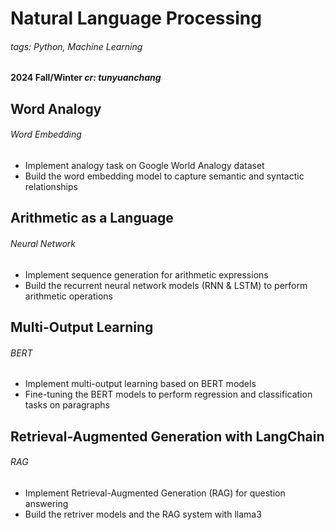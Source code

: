# Natural Language Processing
###### tags: Python, Machine Learning
#### **2024 Fall/Winter**  *cr: tunyuanchang*

## Word Analogy
###### Word Embedding
* Implement analogy task on Google World Analogy dataset
* Build the word embedding model to capture semantic and syntactic relationships

## Arithmetic as a Language
###### Neural Network
* Implement sequence generation for arithmetic expressions
* Build the recurrent neural network models (RNN & LSTM) to perform arithmetic operations

## Multi-Output Learning
###### BERT
* Implement multi-output learning based on BERT models
* Fine-tuning the BERT models to perform regression and classification tasks on paragraphs

## Retrieval-Augmented Generation with LangChain
###### RAG
* Implement Retrieval-Augmented Generation (RAG) for question answering
* Build the retriver models and the RAG system with llama3
